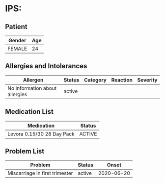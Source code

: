 # IPS:

## Patient

|Gender|Age|
|---|---|
|FEMALE|24|

## Allergies and Intolerances

|Allergen|Status|Category|Reaction|Severity|
|---|---|---|---|---|
|No information about allergies|active||||

## Medication List

|Medication|Status|
|---|---|
|Levora 0.15/30 28 Day Pack|ACTIVE|

## Problem List

|Problem|Status|Onset|
|---|---|---|
|Miscarriage in first trimester|active|2020-06-20|
